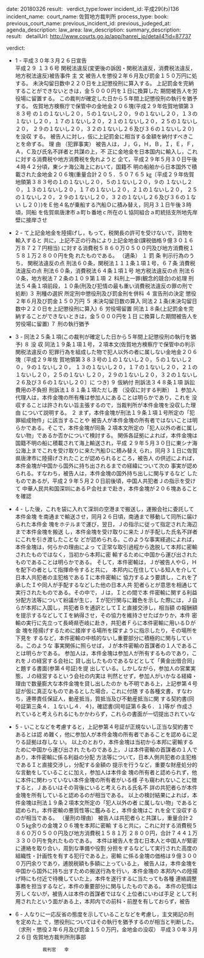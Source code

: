 
date: 20180326
result:  
verdict_type:lower
incident_id: 平成29(わ)136
incident_name: 
court_name: 佐賀地方裁判所
process_type:
book: 
previous_court_name:
previous_incident_id:
previous_judeged_at:
agenda_description: 
law_area: 
law_description: 
summary_description:  
result:  
detailUrl: http://www.courts.go.jp/app/hanrei_jp/detail4?id=87737

verdict:

 - 1 - 
平成３０年３月２６日宣告  
平成２９ １３６号 関税法違反(変更後の訴因・関税法違反，消費税法違反，
地方税法違反)被告事件 
主       文 
被告人を懲役２年６月及び罰金１５０万円に処する。 
未決勾留日数中２２０日を上記懲役刑に算入する。 
上記罰金を完納することができないときは，金５０００円を１日に換算した
期間被告人を労役場に留置する。 
この裁判が確定した日から５年間上記懲役刑の執行を猶予する。 
佐賀地方検察庁で保管中の金地金２０６塊(平成２９年佐賀地領第３８３号
の１の１ないし２０，５の１ないし２０，９の１ないし２０，１３の１ない
し２０，１７の１ないし２０，２１の１ないし２０，２５の１ないし２０，
２９の１ないし２０，３２の１ないし２６及び３６の１ないし２０)を没収
する。 
被告人に対し，仮に上記罰金に相当する金額を納付すべきことを命ずる。 
理       由 
（犯罪事実） 
被告人は，Ｊ，Ｇ，Ｈ，Ｂ，Ｉ，Ｅ，Ｆ，Ａ，Ｃ及び氏名不詳者と共謀の上，不
正に金地金を日本国内に輸入し，これに対する消費税や地方消費税を免れようと
企て，平成２９年５月３０日午後４時４２分頃，東シナ海公海上において，国籍不
明の船舶から日本国外で積載された金地金２０６塊(重量合計２０５．５０７６５
㎏〔平成２９年佐賀地領第３８３号の１の１ないし２０，５の１ないし２０，９の
１ないし２０，１３の１ないし２０，１７の１ないし２０，２１の１ないし２０，
２５の１ないし２０，２９の１ないし２０，３２の１ないし２６及び３６の１ない
し２０〕)をＥ他４名が乗船する汽船Ｄに積み替え，同月３１日午後３時頃，同船
を佐賀県唐津市ａ町ｂ番地ｃ所在のＬ協同組合ａ町統括支所地先岸壁に接岸させ
 - 2 - 
て上記金地金を陸揚げし，もって，税関長の許可を受けないで，貨物を輸入すると
共に，上記不正の行為により上記金地金(課税価格９億３０１６万８７２７円相当)
に対する消費税５８６０万０５００円及び地方消費税１５８１万２８００円を免
れたものである。 
（適条） 
１ 罰  条 
  判示行為のうち， 
  関税法違反の点 
    刑法６０条，関税法１１１条１項１号，６７条 
 消費税法違反の点 
刑法６０条，消費税法６４条１項１号 
  地方税法違反の点 
    刑法６０条，地方税法７２条の１０９第１項 
２ 科刑上一罪(観念的競合)の処理 
   刑法５４条１項前段，１０条(刑及び犯情の最も重い消費税法違反の罪の刑で
処断) 
３ 刑種の選択 
   所定刑中懲役刑及び罰金刑を併科 
４ 宣告刑の決定 
   懲役２年６月及び罰金１５０万円 
５ 未決勾留日数の算入 
   同法２１条(未決勾留日数中２２０日を上記懲役刑に算入) 
６ 労役場留置 
   同法１８条(上記罰金を完納することができないときは，金５０００円を１日
に換算した期間被告人を労役場に留置) 
７ 刑の執行猶予 
 - 3 - 
   同法２５条１項(この裁判が確定した日から５年間上記懲役刑の執行を猶予) 
８ 没  収 
 同法１９条１項１号，２項本文(佐賀地方検察庁で保管中の判示関税法違反の
犯罪行為を組成した物で犯人以外の者に属しない金地金２０６塊〔平成２９年佐
賀地領第３８３号の１の１ないし２０，５の１ないし２０，９の１ないし２０，
１３の１ないし２０，１７の１ないし２０，２１の１ないし２０，２５の１ない
し２０，２９の１ないし２０，３２の１ないし２６及び３６の１ないし２０〕に
つき) 
９ 仮納付 
   刑訴法３４８条１項 
 訴訟費用の不負担 
刑訴法１８１条１項ただし書 
（没収に対する判断） 
１ 参加人代理人は，本件金塊の所有権は参加人にあることは明らかであり，これを
没収することは許されない旨主張するので，当裁判所が本件金塊を没収した理由
について説明する。 
２ まず，本件金塊が刑法１９条１項１号所定の「犯罪組成物件」に該当することや
被告人が本件金塊の所有者ではないことは明らかである。そこで，本件金塊が同条
２項本文所定の「犯人以外の者に属しない物」であるか否かについて検討する。 
関係各証拠によれば，本件金塊は国籍不明の船に積載されて海上輸送され，平成
２９年５月３０日に東シナ海公海上までこれを受け取りに来た汽船Ｄに積み替え
られ，同月３１日に佐賀県唐津市に陸揚げされたことが認められるところ，被告人
の供述によれば，本件金塊が中国から国外に持ち出されるまでの経緯について次の
事実が認められる。すなわち，被告人は，本件金塊の国外持ち出しに関与するなど
したものであるが，平成２９年５月２０日前後頃，中国人共犯者Ｊの指示を受けて
中華人民共和国深圳にあるＰ会社まで赴き，本件金塊が２０６塊あることを確認
 - 4 - 
した後，これを袋に入れて深圳の空港まで搬送し，運搬会社に委託して本件金塊
を南通まで輸送させ，同月２６日頃，南通まで移動して同所に届けられた本件金
塊をホテルまで運び，翌日，Ｊの指示に従って指定された海辺まで本件金塊を搬送
し，本件金塊を受け取りに来たＪが手配した氏名不詳者にこれを引き渡したことな
どが認められる。このような事実経過によれば，本件金塊は，何らかの理由によっ
て正常な取引過程から逸脱して本邦に密輸されたものではなく，当初から本邦に密
輸するために中国から運び出されたものであることは明らかである。 
  そして，本件密輸は，Ｊが被告人やＧ，Ｈを配下の者として指揮命令すると共に，
本邦内に在住している知人を介して日本人共犯者の主犯格であるＩに本件密輸に
協力するよう要請し，これを了承したＩや同人が手配するなどした他の日本人共
犯者らとが意思を相通じて実行されたものである。その中で，Ｊは，Ｉとの間で本
件密輸に関する利益分配方法等について紛議が生じ，Ｉが犯行関与に難色を示し
た際には，Ｊ自らが本邦に入国し，共犯者Ｂを通訳としてＩと直接交渉し，相当額
の報酬額を提示するなどしてＩを納得させ，その協力を維持させたばかりか，本件
密輸の実行に先立って長崎県壱岐に赴き，共犯者Ｆらに本件密輸に用いるＤが金
塊を陸揚げするために接岸する場所を探すように指示したり，その場所を下見を
するなど，本件密輸の中核的ないし重要部分に積極的に関与している。このような
事実関係に照らせば，Ｊが本件密輸の首謀者の１人であることは明らかである。 
参加人は，本件金塊は参加人が所有するものであり，これをＪの経営する会社に
貸し出したものであるなどとして「黄金出借合同」と題する書面(参第４号証)を提
出している。しかしながら，参加人の営業実態，Ｊの経営するという会社の内実は
判然とせず，参加人がいかなる経緯・理由で数量膨大な本件金塊を貸し出したのか
も不明である上，上記参第４号証が仮に真正なものであるとした場合，これに付随
する各種文書，すなわち，連帯責任保証人，動産抵当，質抵当及び不動産抵当に関
する契約書(同号証第三条４．１ないし４．４)，確認書(同号証第６条６．１)等が
作成されていると考えられるにもかかわらず，これらの書面が一切提出されていな
 - 5 - 
いことなどを考慮すると，上記参第４号証が正規ないし正当な契約書であるとは認
め難く，他に参加人が本件金塊の所有者であることを認めるに足りる証拠は存しな
い。 
  以上のとおり，本件金塊は当初から本邦に密輸するために中国から運び出され
たものである上，Ｊは本件密輸の首謀者の１人であり，本件密輸に係る利益の分配
方法等について，日本人側共犯者の主犯格であるＩと直接交渉し，分配する金額の
提示を行うなど，重要な財産処分的な言動をしていることに加え，参加人は本件金
塊の所有者と認められず，他に本件に関わっていない本件金塊の所有者がいる様
子も窺われないことに徴すると，Ｊあるいはその背後にいると考えられる氏名不
詳の共犯者らが本件金塊を所有していると認めるのが相当である。 
  以上の検討結果によれば，本件金塊は刑法１９条２項本文所定の「犯人以外の者
に属しない物」であると認められ，本件密輸の悪質性等に鑑みると，本件金塊はこ
れを全て没収するのが相当である。 
（量刑の理由） 
被告人は共犯者らと共謀し，重量合計２０５㎏余りの金塊２０６塊を本邦に密輸
すると共に，これに対する消費税５８６０万０５００円及び地方消費税１５８１万
２８００円，合計７４４１万３３００円を免れたものである。 
本件は被告人を含む日本人と中国人が緊密に連絡を取り合い，周到な準備や役割
分担をするなどして実行された高度の組織性・計画性を有する犯行である上，密輸
に係る金塊の価格は９億３０００万円余りであり，逋脱税額も多額に上っている上，
被告人は，本件金塊を中国から国外に持ち出すための搬送行為を行い，本件金塊の
本邦内への陸揚げ時にも付近で待機していた上，本件を遂行するに当たっても各種
連絡調整事務を担当するなど，本件の重要部分に関与したものである。 
本件の犯情は芳しくないが，被告人は本件の首謀者ではなく上位者にいわば手足
として利用されたという面がある上，本邦内での前科・前歴を有しておらず，被告
 - 6 - 
人なりに一応反省の態度を示していることなどを考慮し，主文掲記の刑を定めた上
で，懲役刑についてはその執行を猶予するのが相当と判断した。 
（求刑・懲役２年６月及び罰金１５０万円，金地金の没収） 
    平成３０年３月２６日 
   佐賀地方裁判所刑事部 
 
                 裁判官   幸 

                    